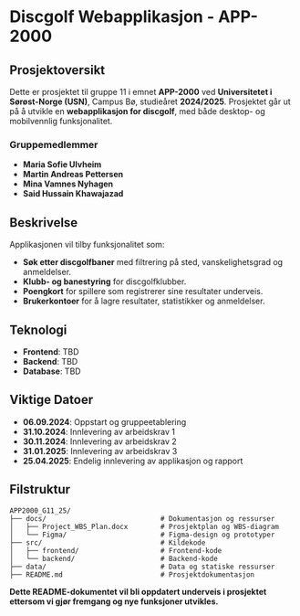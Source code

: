 
# Discgolf Webapplikasjon - APP-2000

## Prosjektoversikt

Dette er prosjektet til gruppe 11 i emnet **APP-2000** ved **Universitetet i Sørøst-Norge (USN)**, Campus Bø, studieåret **2024/2025**. Prosjektet går ut på å utvikle en **webapplikasjon for discgolf**, med både desktop- og mobilvennlig funksjonalitet.

### Gruppemedlemmer
- **Maria Sofie Ulvheim**
- **Martin Andreas Pettersen**
- **Mina Vamnes Nyhagen**
- **Said Hussain Khawajazad**

## Beskrivelse

Applikasjonen vil tilby funksjonalitet som:
- **Søk etter discgolfbaner** med filtrering på sted, vanskelighetsgrad og anmeldelser.
- **Klubb- og banestyring** for discgolfklubber.
- **Poengkort** for spillere som registrerer sine resultater underveis.
- **Brukerkontoer** for å lagre resultater, statistikker og anmeldelser.


## Teknologi

- **Frontend**: TBD
- **Backend**: TBD
- **Database**: TBD

## Viktige Datoer

- **06.09.2024**: Oppstart og gruppeetablering
- **31.10.2024**: Innlevering av arbeidskrav 1
- **30.11.2024**: Innlevering av arbeidskrav 2
- **31.01.2025**: Innlevering av arbeidskrav 3
- **25.04.2025**: Endelig innlevering av applikasjon og rapport

## Filstruktur
```plaintext
APP2000_G11_25/
├── docs/                            # Dokumentasjon og ressurser
│   ├── Project_WBS_Plan.docx        # Prosjektplan og WBS-diagram
│   └── Figma/                       # Figma-design og prototyper
├── src/                             # Kildekode
│   ├── frontend/                    # Frontend-kode
│   └── backend/                     # Backend-kode
├── data/                            # Data og statiske ressurser
├── README.md                        # Prosjektdokumentasjon
```

 **Dette README-dokumentet vil bli oppdatert underveis i prosjektet ettersom vi gjør fremgang og nye funksjoner utvikles.**

 
 
